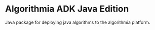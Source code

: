 Algorithmia ADK Java Edition
================

Java package for deploying java algorithms to the algorithmia platform.

